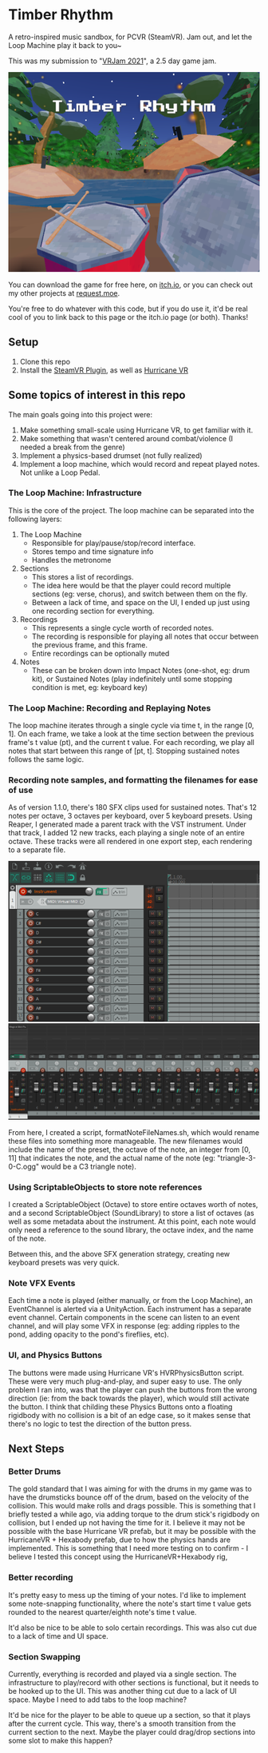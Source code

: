 # Timber Rhythm

A retro-inspired music sandbox, for PCVR (SteamVR). Jam out, and let the Loop Machine play it back to you~

This was my submission to "[VRJam 2021](https://itch.io/jam/vr-jam-2021)", a 2.5 day game jam.

<p align="center">
    <img src="./readmeContents/cover-image.png">
</p>

You can download the game for free here, on [itch.io](https://request.itch.io/timber-rhythm), or you can check out my other projects at [request.moe](https://request.moe).

You're free to do whatever with this code, but if you do use it, it'd be real cool of you to link back to this page or the itch.io page (or both). Thanks!


## Setup

  1. Clone this repo
  2. Install the [SteamVR Plugin](https://assetstore.unity.com/packages/tools/integration/steamvr-plugin-32647), as well as [Hurricane VR](https://assetstore.unity.com/packages/tools/physics/hurricane-vr-physics-interaction-toolkit-177300)


## Some topics of interest in this repo

The main goals going into this project were:

  1. Make something small-scale using Hurricane VR, to get familiar with it. 
  1. Make something that wasn't centered around combat/violence (I needed a break from the genre)
  1. Implement a physics-based drumset (not fully realized)
  1. Implement a loop machine, which would record and repeat played notes. Not unlike a Loop Pedal.

### The Loop Machine: Infrastructure

This is the core of the project. The loop machine can be separated into the following layers:

1. The Loop Machine
	- Responsible for play/pause/stop/record interface.
	- Stores tempo and time signature info
	- Handles the metronome
1. Sections
	- This stores a list of recordings.
	- The idea here would be that the player could record multiple sections (eg: verse, chorus), and switch between them on the fly.
	- Between a lack of time, and space on the UI, I ended up just using one recording section for everything.
1. Recordings
	- This represents a single cycle worth of recorded notes.
	- The recording is responsible for playing all notes that occur between the previous frame, and this frame.
	- Entire recordings can be optionally muted
1. Notes
	- These can be broken down into Impact Notes (one-shot, eg: drum kit), or Sustained Notes (play indefinitely until some stopping condition is met, eg: keyboard key)


### The Loop Machine: Recording and Replaying Notes

The loop machine iterates through a single cycle via time t, in the range [0, 1]. On each frame, we take a look at the time section between the previous frame's t value (pt), and the current t value. For each recording, we play all notes that start between this range of [pt, t]. Stopping sustained notes follows the same logic.


### Recording note samples, and formatting the filenames for ease of use

As of version 1.1.0, there's 180 SFX clips used for sustained notes. That's 12 notes per octave, 3 octaves per keyboard, over 5 keyboard presets. Using Reaper, I generated made a parent track with the VST instrument. Under that track, I added 12 new tracks, each playing a single note of an entire octave. These tracks were all rendered in one export step, each rendering to a separate file.

<p align="center">
    <img src="./readmeContents/reaper-01.png">
    <img src="./readmeContents/reaper-02.png">
</p>

From here, I created a script, formatNoteFileNames.sh, which would rename these files into something more manageable. The new filenames would include the name of the preset, the octave of the note, an integer from [0, 11] that indicates the note, and the actual name of the note (eg: "triangle-3-0-C.ogg" would be a C3 triangle note).

### Using ScriptableObjects to store note references

I created a ScriptableObject (Octave) to store entire octaves worth of notes, and a second ScriptableObject (SoundLibrary) to store a list of octaves (as well as some metadata about the instrument. At this point, each note would only need a reference to the sound library, the octave index, and the name of the note. 

Between this, and the above SFX generation strategy, creating new keyboard presets was very quick.

### Note VFX Events

Each time a note is played (either manually, or from the Loop Machine), an EventChannel is alerted via a UnityAction. Each instrument has a separate event channel. Certain components in the scene can listen to an event channel, and will play some VFX in response (eg: adding ripples to the pond, adding opacity to the pond's fireflies, etc). 

### UI, and Physics Buttons

The buttons were made using Hurricane VR's HVRPhysicsButton script. These were very much plug-and-play, and super easy to use. The only problem I ran into, was that the player can push the buttons from the wrong direction (ie: from the back towards the player), which would still activate the button. I think that childing these Physics Buttons onto a floating rigidbody with no collision is a bit of an edge case, so it makes sense that there's no logic to test the direction of the button press.

## Next Steps 

### Better Drums 

The gold standard that I was aiming for with the drums in my game was to have the drumsticks bounce off of the drum, based on the velocity of the collision. This would make rolls and drags possible. This is something that I briefly tested a while ago, via adding torque to the drum stick's rigidbody on collision, but I ended up not having the time for it. I believe it may not be possible with the base Hurricane VR prefab, but it may be possible with the HurricaneVR + Hexabody prefab, due to how the physics hands are implemented. This is something that I need more testing on to confirm - I believe I tested this concept using the HurricaneVR+Hexabody rig, 

### Better recording

It's pretty easy to mess up the timing of your notes. I'd like to implement some note-snapping functionality, where the note's start time t value gets rounded to the nearest quarter/eighth note's time t value.

It'd also be nice to be able to solo certain recordings. This was also cut due to a lack of time and UI space.

### Section Swapping

Currently, everything is recorded and played via a single section. The infrastructure to play/record with other sections is functional, but it needs to be hooked up to the UI. This was another thing cut due to a lack of UI space. Maybe I need to add tabs to the loop machine?

It'd be nice for the player to be able to queue up a section, so that it plays after the current cycle. This way, there's a smooth transition from the current section to the next. Maybe the player could drag/drop sections into some slot to make this happen?
